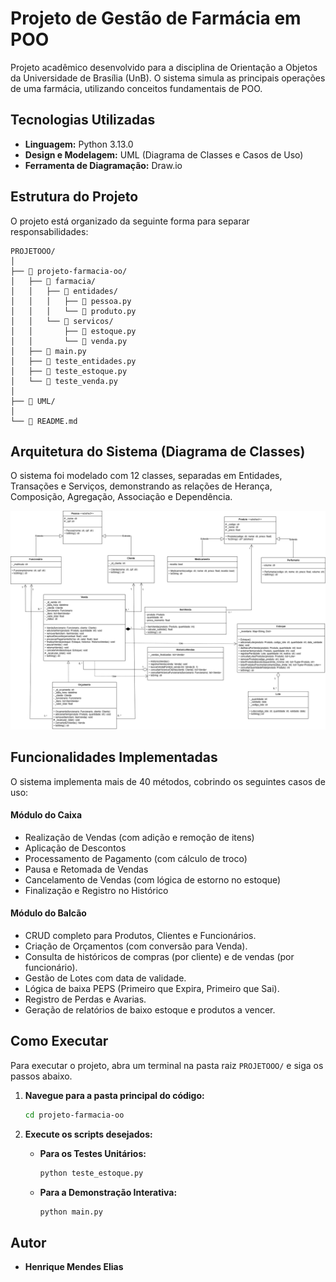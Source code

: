 # Projeto de Gestão de Farmácia em POO

Projeto acadêmico desenvolvido para a disciplina de Orientação a Objetos da Universidade de Brasília (UnB). O sistema simula as principais operações de uma farmácia, utilizando conceitos fundamentais de POO.

## Tecnologias Utilizadas
* **Linguagem:** Python 3.13.0
* **Design e Modelagem:** UML (Diagrama de Classes e Casos de Uso)
* **Ferramenta de Diagramação:** Draw.io

## Estrutura do Projeto
O projeto está organizado da seguinte forma para separar responsabilidades:

```
PROJETOOO/
│
├── 📁 projeto-farmacia-oo/
│   ├── 📁 farmacia/
│   │   ├── 📁 entidades/
│   │   │   ├── 📜 pessoa.py
│   │   │   └── 📜 produto.py
│   │   └── 📁 servicos/
│   │       ├── 📜 estoque.py
│   │       └── 📜 venda.py
│   ├── 📜 main.py
│   ├── 📜 teste_entidades.py
│   ├── 📜 teste_estoque.py
│   └── 📜 teste_venda.py
│
├── 📁 UML/
│
└── 📜 README.md
```
## Arquitetura do Sistema (Diagrama de Classes)
O sistema foi modelado com 12 classes, separadas em Entidades, Transações e Serviços, demonstrando as relações de Herança, Composição, Agregação, Associação e Dependência.

![Diagrama de Classes](UML/diagrama_de_classes.png)


## Funcionalidades Implementadas
O sistema implementa mais de 40 métodos, cobrindo os seguintes casos de uso:

#### Módulo do Caixa
* Realização de Vendas (com adição e remoção de itens)
* Aplicação de Descontos
* Processamento de Pagamento (com cálculo de troco)
* Pausa e Retomada de Vendas
* Cancelamento de Vendas (com lógica de estorno no estoque)
* Finalização e Registro no Histórico

#### Módulo do Balcão
* CRUD completo para Produtos, Clientes e Funcionários.
* Criação de Orçamentos (com conversão para Venda).
* Consulta de históricos de compras (por cliente) e de vendas (por funcionário).
* Gestão de Lotes com data de validade.
* Lógica de baixa PEPS (Primeiro que Expira, Primeiro que Sai).
* Registro de Perdas e Avarias.
* Geração de relatórios de baixo estoque e produtos a vencer.

## Como Executar
Para executar o projeto, abra um terminal na pasta raiz `PROJETOOO/` e siga os passos abaixo.

1.  **Navegue para a pasta principal do código:**
    ```bash
    cd projeto-farmacia-oo
    ```

2.  **Execute os scripts desejados:**
    * **Para os Testes Unitários:**
        ```bash
        python teste_estoque.py
        ```
    * **Para a Demonstração Interativa:**
        ```bash
        python main.py
        ```

## Autor
* **Henrique Mendes Elias**
